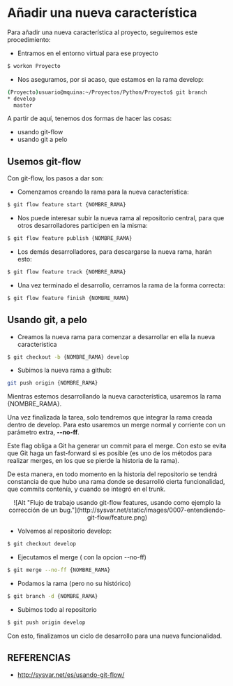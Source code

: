 # Añadir una nueva característica

Para añadir una nueva característica al proyecto, seguiremos este
procedimiento:

 * Entramos en el entorno virtual para ese proyecto
```sh
$ workon Proyecto
```

 * Nos aseguramos, por si acaso, que estamos en la rama develop:
```sh
(Proyecto)usuario@mquina:~/Proyectos/Python/Proyecto$ git branch
* develop
  master
```

A partir de aquí, tenemos dos formas de hacer las cosas:
 * usando git-flow
 * usando git a pelo

## Usemos git-flow

Con git-flow, los pasos a dar son:

 * Comenzamos creando la rama para la nueva característica:
```sh
$ git flow feature start {NOMBRE_RAMA}
```

 * Nos puede interesar subir la nueva rama al repositorio central, para que otros desarrolladores participen en la misma:
```sh
$ git flow feature publish {NOMBRE_RAMA}
```

 * Los demás desarrolladores, para descargarse la nueva rama, harán esto:
```sh
$ git flow feature track {NOMBRE_RAMA}
```

 * Una vez terminado el desarrollo, cerramos la rama de la forma correcta:
```sh
$ git flow feature finish {NOMBRE_RAMA}
```


## Usando git, a pelo

 * Creamos la nueva rama para comenzar a desarrollar en ella la nueva
   caracteristica
```sh
$ git checkout -b {NOMBRE_RAMA} develop
```

 * Subimos la nueva rama a github:
```sh
git push origin {NOMBRE_RAMA}
```


Mientras estemos desarrollando la nueva característica, usaremos la rama {NOMBRE_RAMA}.

Una vez finalizada la tarea, solo tendremos que integrar la rama creada dentro de develop. Para esto usaremos un merge normal y corriente con un parámetro extra, **--no-ff**.

Este flag obliga a Git ha generar un commit para el merge. Con esto se evita que Git haga un fast-forward si es posible (es uno de los métodos para realizar merges, en los que se pierde la historia de la rama).

De esta manera, en todo momento en la historia del repositorio se tendrá constancia de que hubo una rama donde se desarrolló cierta funcionalidad, que commits contenía, y cuando se integró en el trunk.


<center>![Alt "Flujo de trabajo usando git-flow features, usando como ejemplo la corrección de un bug."](http://sysvar.net/static/images/0007-entendiendo-git-flow/feature.png)</center>


 * Volvemos al repositorio develop:
```sh
$ git checkout develop
```

 * Ejecutamos el merge ( con la opcion --no-ff)
```sh
$ git merge --no-ff {NOMBRE_RAMA}
```

 * Podamos la rama (pero no su histórico)
```sh
$ git branch -d {NOMBRE_RAMA}
```

 * Subimos todo al repositorio
```sh
$ git push origin develop
```

Con esto, finalizamos un ciclo de desarrollo para una nueva funcionalidad.

## REFERENCIAS
 * http://sysvar.net/es/usando-git-flow/


